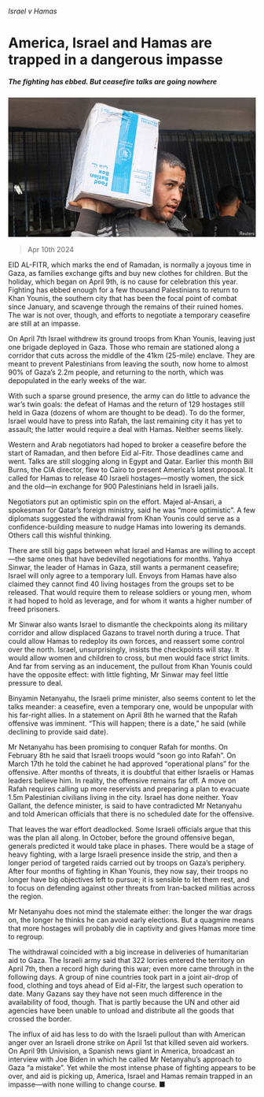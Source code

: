 ###### Israel v Hamas

# America, Israel and Hamas are trapped in a dangerous impasse 

##### The fighting has ebbed. But ceasefire talks are going nowhere 

![image](images/20240413_MAP005.jpg) 

> Apr 10th 2024 

EID AL-FITR, which marks the end of Ramadan, is normally a joyous time in Gaza, as families exchange gifts and buy new clothes for children. But the holiday, which began on April 9th, is no cause for celebration this year. Fighting has ebbed enough for a few thousand Palestinians to return to Khan Younis, the southern city that has been the focal point of combat since January, and scavenge through the remains of their ruined homes. The war is not over, though, and efforts to negotiate a temporary ceasefire are still at an impasse.

On April 7th Israel withdrew its ground troops from Khan Younis, leaving just one brigade deployed in Gaza. Those who remain are stationed along a corridor that cuts across the middle of the 41km (25-mile) enclave. They are meant to prevent Palestinians from leaving the south, now home to almost 90% of Gaza’s 2.2m people, and returning to the north, which was depopulated in the early weeks of the war.


With such a sparse ground presence, the army can do little to advance the war’s twin goals: the defeat of Hamas and the return of 129 hostages still held in Gaza (dozens of whom are thought to be dead). To do the former, Israel would have to press into Rafah, the last remaining city it has yet to assault; the latter would require a deal with Hamas. Neither seems likely.

Western and Arab negotiators had hoped to broker a ceasefire before the start of Ramadan, and then before Eid al-Fitr. Those deadlines came and went. Talks are still slogging along in Egypt and Qatar. Earlier this month Bill Burns, the CIA director, flew to Cairo to present America’s latest proposal. It called for Hamas to release 40 Israeli hostages—mostly women, the sick and the old—in exchange for 900 Palestinians held in Israeli jails.

Negotiators put an optimistic spin on the effort. Majed al-Ansari, a spokesman for Qatar’s foreign ministry, said he was “more optimistic”. A few diplomats suggested the withdrawal from Khan Younis could serve as a confidence-building measure to nudge Hamas into lowering its demands. Others call this wishful thinking.

There are still big gaps between what Israel and Hamas are willing to accept—the same ones that have bedevilled negotiations for months. Yahya Sinwar, the leader of Hamas in Gaza, still wants a permanent ceasefire; Israel will only agree to a temporary lull. Envoys from Hamas have also claimed they cannot find 40 living hostages from the groups set to be released. That would require them to release soldiers or young men, whom it had hoped to hold as leverage, and for whom it wants a higher number of freed prisoners.

Mr Sinwar also wants Israel to dismantle the checkpoints along its military corridor and allow displaced Gazans to travel north during a truce. That could allow Hamas to redeploy its own forces, and reassert some control over the north. Israel, unsurprisingly, insists the checkpoints will stay. It would allow women and children to cross, but men would face strict limits. And far from serving as an inducement, the pullout from Khan Younis could have the opposite effect: with little fighting, Mr Sinwar may feel little pressure to deal.

Binyamin Netanyahu, the Israeli prime minister, also seems content to let the talks meander: a ceasefire, even a temporary one, would be unpopular with his far-right allies. In a statement on April 8th he warned that the Rafah offensive was imminent. “This will happen; there is a date,” he said (while declining to provide said date).

Mr Netanyahu has been promising to conquer Rafah for months. On February 8th he said that Israeli troops would “soon go into Rafah”. On March 17th he told the cabinet he had approved “operational plans” for the offensive. After months of threats, it is doubtful that either Israelis or Hamas leaders believe him. In reality, the offensive remains far off. A move on Rafah requires calling up more reservists and preparing a plan to evacuate 1.5m Palestinian civilians living in the city. Israel has done neither. Yoav Gallant, the defence minister, is said to have contradicted Mr Netanyahu and told American officials that there is no scheduled date for the offensive.

That leaves the war effort deadlocked. Some Israeli officials argue that this was the plan all along. In October, before the ground offensive began, generals predicted it would take place in phases. There would be a stage of heavy fighting, with a large Israeli presence inside the strip, and then a longer period of targeted raids carried out by troops on Gaza’s periphery. After four months of fighting in Khan Younis, they now say, their troops no longer have big objectives left to pursue; it is sensible to let them rest, and to focus on defending against other threats from Iran-backed militias across the region.

Mr Netanyahu does not mind the stalemate either: the longer the war drags on, the longer he thinks he can avoid early elections. But a quagmire means that more hostages will probably die in captivity and gives Hamas more time to regroup.

The withdrawal coincided with a big increase in deliveries of humanitarian aid to Gaza. The Israeli army said that 322 lorries entered the territory on April 7th, then a record high during this war; even more came through in the following days. A group of nine countries took part in a joint air-drop of food, clothing and toys ahead of Eid al-Fitr, the largest such operation to date. Many Gazans say they have not seen much difference in the availability of food, though. That is partly because the UN and other aid agencies have been unable to unload and distribute all the goods that crossed the border.

The influx of aid has less to do with the Israeli pullout than with American anger over an Israeli drone strike on April 1st that killed seven aid workers. On April 9th Univision, a Spanish news giant in America, broadcast an interview with Joe Biden in which he called Mr Netanyahu’s approach to Gaza “a mistake”. Yet while the most intense phase of fighting appears to be over, and aid is picking up, America, Israel and Hamas remain trapped in an impasse—with none willing to change course. ■


